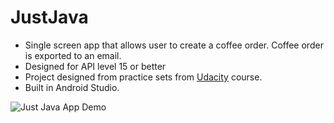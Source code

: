 # JustJava

* Single screen app that allows user to create a coffee order. Coffee order is exported to an email.
* Designed for API level 15 or better
* Project designed from practice sets from [Udacity](https://www.udacity.com/course/android-basics-user-input--ud836) course.
* Built in Android Studio.

![Just Java App Demo](http://res.cloudinary.com/hgallopcloud/image/upload/v1521385839/Just_Java_zzlcf4.gif)
